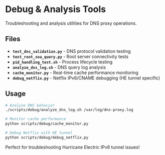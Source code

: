 # Debug & Analysis Tools

Troubleshooting and analysis utilities for DNS proxy operations.

## Files

- **`test_dns_validation.py`** - DNS protocol validation testing
- **`test_root_soa_query.py`** - Root server connectivity tests  
- **`pid_handling_test.sh`** - Process lifecycle testing
- **`analyze_dns_log.sh`** - DNS query log analysis
- **`cache_monitor.py`** - Real-time cache performance monitoring
- **`debug_netflix.py`** - Netflix IPv6/CNAME debugging (HE tunnel specific)

## Usage

```bash
# Analyze DNS behavior
./scripts/debug/analyze_dns_log.sh /var/log/dns-proxy.log

# Monitor cache performance
python scripts/debug/cache_monitor.py

# Debug Netflix with HE tunnel
python scripts/debug/debug_netflix.py
```

Perfect for troubleshooting Hurricane Electric IPv6 tunnel issues!